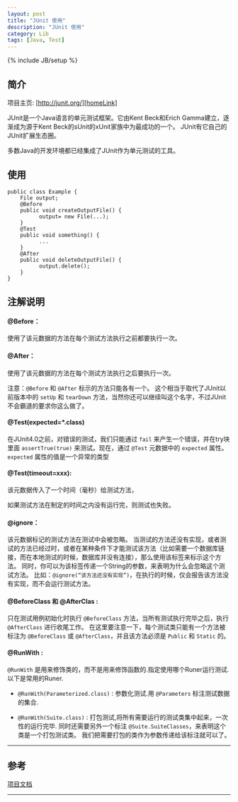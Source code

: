 ```yaml
---
layout: post
title: "JUnit 使用"
description: "JUnit 使用"
category: Lib
tags: [Java, Test]
---
```

{% include JB/setup %}


## 简介

项目主页: [http://junit.org/][homeLink]

JUnit是一个Java语言的单元测试框架。它由Kent Beck和Erich Gamma建立，逐渐成为源于Kent Beck的sUnit的xUnit家族中为最成功的一个。 JUnit有它自己的JUnit扩展生态圈。

多数Java的开发环境都已经集成了JUnit作为单元测试的工具。



## 使用

	public class Example {
		File output;
		@Before
		public void createOutputFile() {
			  output= new File(...);
		}
		@Test
		public void something() {
			  ...
		}
		@After
		public void deleteOutputFile() {
			  output.delete();
		}
	}


## 注解说明

#### @Before：

使用了该元数据的方法在每个测试方法执行之前都要执行一次。

#### @After：

使用了该元数据的方法在每个测试方法执行之后要执行一次。

注意：`@Before` 和 `@After` 标示的方法只能各有一个。
这个相当于取代了JUnit以前版本中的 `setUp` 和 `tearDown` 方法，当然你还可以继续叫这个名字，不过JUnit不会霸道的要求你这么做了。

#### @Test(expected=*.class)

在JUnit4.0之前，对错误的测试，我们只能通过 `fail` 来产生一个错误，并在try块里面 `assertTrue(true)` 来测试。现在，通过 `@Test` 元数据中的 `expected` 属性。`expected` 属性的值是一个异常的类型

#### @Test(timeout=xxx):

该元数据传入了一个时间（毫秒）给测试方法，

如果测试方法在制定的时间之内没有运行完，则测试也失败。

#### @ignore：

该元数据标记的测试方法在测试中会被忽略。
当测试的方法还没有实现，或者测试的方法已经过时，或者在某种条件下才能测试该方法（比如需要一个数据库链接，而在本地测试的时候，数据库并没有连接），那么使用该标签来标示这个方法。
同时，你可以为该标签传递一个String的参数，来表明为什么会忽略这个测试方法。
比如：`@ignore(“该方法还没有实现”)`，在执行的时候，仅会报告该方法没有实现，而不会运行测试方法。

#### @BeforeClass 和 @AfterClas :

只在测试用例初始化时执行 `@BeforeClass` 方法，当所有测试执行完毕之后，执行 `@AfterClass` 进行收尾工作。
在这里要注意一下，每个测试类只能有一个方法被标注为 `@BeforeClass` 或 `@AfterClass`，并且该方法必须是 `Public` 和 `Static` 的。

#### @RunWith :

`@RunWith` 是用来修饰类的，而不是用来修饰函数的.指定使用哪个Runer运行测试.
以下是常用的Runer.

* `@RunWith(Parameterized.class)` : 参数化测试.用 `@Parameters` 标注测试数据的集合.

* `@RunWith(Suite.class)` :
打包测试,将所有需要运行的测试类集中起来，一次性的运行完毕.
同时还需要另外一个标注 `@Suite.SuiteClasses`，来表明这个类是一个打包测试类。
我们把需要打包的类作为参数传递给该标注就可以了。


***

## 参考

[项目文档][wikiLink]


***

[homeLink]: http://junit.org/
[wikiLink]: https://github.com/junit-team/junit/wiki

